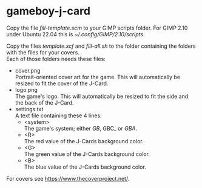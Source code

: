 # gameboy-j-card

Copy the file _fill-template.scm_ to your GIMP scripts folder. For GIMP 2.10 under Ubuntu 22.04 this is _~/.config/GIMP/2.10/scripts_.

Copy the files _template.xcf_ and _fill-all.sh_ to the folder containing the folders with the files for your covers.  
Each of those folders needs these files:
* cover.png  
  Portrait-oriented cover art for the game. This will automatically be resized to fit the cover of the J-Card.
* logo.png  
  The game's logo. This will automatically be resized to fit the side and the back of the J-Card.
* settings.txt  
  A text file containing these 4 lines:
  * \<system>  
  The game's system; either _GB_, GBC_ or _GBA_.
  * \<R>  
  The red value of the J-Cards background color.
  * \<G>  
  The green value of the J-Cards background color.
  * \<B>  
  The blue value of the J-Cards background color.

For covers see https://www.thecoverproject.net/.

